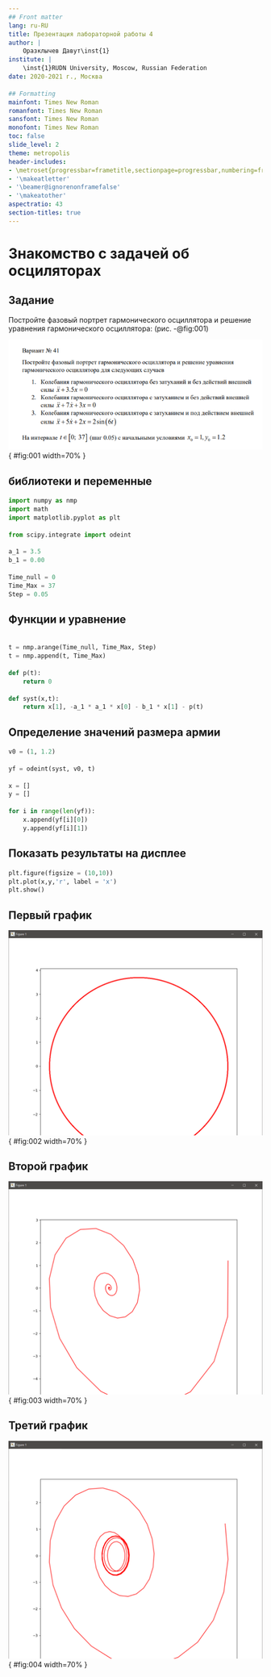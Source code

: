 ```yaml
---
## Front matter
lang: ru-RU
title: Презентация лабораторной работы 4
author: |
	Оразклычев Давут\inst{1}
institute: |
	\inst{1}RUDN University, Moscow, Russian Federation
date: 2020-2021 г., Москва

## Formatting
mainfont: Times New Roman
romanfont: Times New Roman
sansfont: Times New Roman
monofont: Times New Roman
toc: false
slide_level: 2
theme: metropolis
header-includes:
- \metroset{progressbar=frametitle,sectionpage=progressbar,numbering=fraction}
- '\makeatletter'
- '\beamer@ignorenonframefalse'
- '\makeatother'
aspectratio: 43
section-titles: true
---
```



# Знакомство с задачей об осциляторах

## Задание

Постройте фазовый портрет гармонического осциллятора и решение уравнения гармонического осциллятора: (рис. -@fig:001)

![Задание](image/1.png){ #fig:001 width=70% }



##  библиотеки и переменные

```Python
import numpy as nmp
import math
import matplotlib.pyplot as plt

from scipy.integrate import odeint

a_1 = 3.5
b_1 = 0.00

Time_null = 0
Time_Max = 37
Step = 0.05

```

## Функции и уравнение
```Python

t = nmp.arange(Time_null, Time_Max, Step)
t = nmp.append(t, Time_Max)

def p(t):
	return 0

def syst(x,t):
	return x[1], -a_1 * a_1 * x[0] - b_1 * x[1] - p(t)
```
## Определение значений размера армии

```Python
v0 = (1, 1.2)

yf = odeint(syst, v0, t)

x = []
y = []

for i in range(len(yf)):
	x.append(yf[i][0])
	y.append(yf[i][1])
```

## Показать результаты на дисплее
```Python
plt.figure(figsize = (10,10))
plt.plot(x,y,'r', label = 'x')
plt.show()

```
## Первый график 

![Колебания гармонического осциллятора без затуханий и без действий внешней силы](image/2.png){ #fig:002 width=70% }


## Второй график 

![Колебания гармонического осциллятора c затуханием и без действий внешней силы](image/3.png){ #fig:003 width=70% }


## Третий график 

![Колебания гармонического осциллятора c затуханием и под действием внешней силы](image/4.png){ #fig:004 width=70% }

